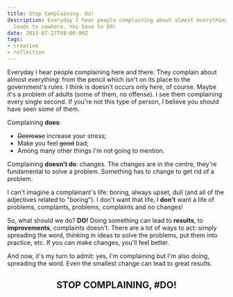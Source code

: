 ```yaml
---
title: Stop Complaining. Do!
description: Everyday I hear people complaining about almost everything. Complaining
  leads to nowhere. You have to DO!
date: 2015-07-27T08:00:00Z
tags:
- creative
- reflection
---
```


Everyday I hear people complaining here and there. They complain about almost everything: from the pencil which isn't on its place to the government's rules. I think is doesn't occurs only here, of course. Maybe it's a problem of adults (some of them, no offense). I see them complaining every single second. If you're not this type of person, I believe you should have seen some of them.

<!--more-->

Complaining **does**:

+ ~~Decrease~~ increase your stress;
+ Make you feel ~~good~~ bad;
+ Among many other things I'm not going to mention.

Complaining **doesn't do**: changes. The changes are in the centre, they're fundamental to solve a problem. Something has to change to get rid of a problem.

I can't imagine a complainant's life: boring, always upset, dull (and all of the adjectives related to "boring"). I don't want that life, I **don't** want a life of problems, complaints, problems, complaints and no changes!

So, what should we do? **DO!** Doing something can lead to **results**, to **improvements**, complaints doesn't. There are a lot of ways to act: simply spreading the word, thinking in ideas to solve the problems, put them into practice, etc. If you can make changes, you'll feel better.

And now, it's my turn to admit: yes, I'm complaining but I'm also doing, spreading the word. Even the smallest change can lead to great results.

## <center>STOP COMPLAINING, #DO!</center>
